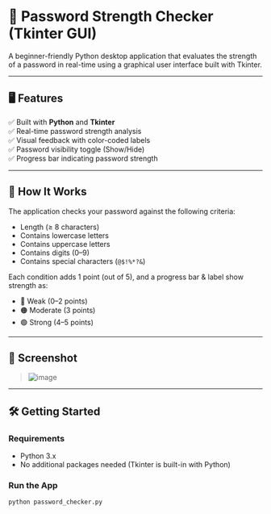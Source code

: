 
# 🔐 Password Strength Checker (Tkinter GUI)

A beginner-friendly Python desktop application that evaluates the strength of a password in real-time using a graphical user interface built with Tkinter.

---

## 🖥️ Features

✅ Built with **Python** and **Tkinter**  
✅ Real-time password strength analysis  
✅ Visual feedback with color-coded labels  
✅ Password visibility toggle (Show/Hide)  
✅ Progress bar indicating password strength  

---

## 🎯 How It Works

The application checks your password against the following criteria:
- Length (≥ 8 characters)
- Contains lowercase letters
- Contains uppercase letters
- Contains digits (0–9)
- Contains special characters (`@$!%*?&`)

Each condition adds 1 point (out of 5), and a progress bar & label show strength as:
- 🔴 Weak (0–2 points)
- 🟠 Moderate (3 points)
- 🟢 Strong (4–5 points)

---

## 📸 Screenshot

> ![image](https://github.com/user-attachments/assets/d5965d05-d548-46b4-93bc-b2f35ae1224d)


---

## 🛠️ Getting Started

### Requirements
- Python 3.x  
- No additional packages needed (Tkinter is built-in with Python)

### Run the App
```bash
python password_checker.py

